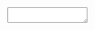 
<link rel="stylesheet" href="styles.css" />

<div>
  <textarea id="editor"></textarea>

</div>

<div id="preview">
  
</div>

<script src="script.js"></script>
